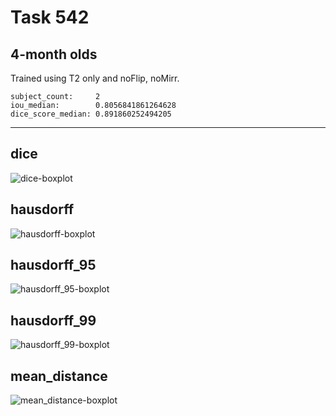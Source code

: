 Task 542
========

4-month olds
------------

Trained using T2 only and noFlip, noMirr.
```
subject_count:     2
iou_median:        0.8056841861264628
dice_score_median: 0.891860252494205
```
---

dice
----
![dice-boxplot](./img/catplot/dice.png)

hausdorff
---------
![hausdorff-boxplot](img/catplot/hausdorff.png)

hausdorff_95
------------
![hausdorff_95-boxplot](img/catplot/hausdorff_95.png)

hausdorff_99
------------
![hausdorff_99-boxplot](img/catplot/hausdorff_99.png)

mean_distance
-------------
![mean_distance-boxplot](img/catplot/mean_distance.png)